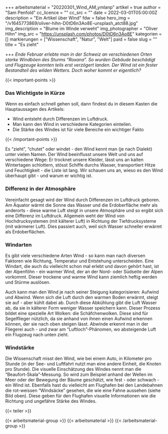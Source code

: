 +++
arbeitsmaterial = "20220301_Wind_AM_ymlanp"
artikel = true
author = "Sam Penfold"
cc_licence = ""
cc_src = ""
date = 2022-03-01T05:00:00Z
description = "Ein Artikel über Wind"
fdw = false
hero_img = "/v1645773869/oliver-hihn-D0tD6n3Ao8E-unsplash_atct88.jpg"
img_description = "Blume im Winde verweht"
img_photographer = "Oliver Hihn"
img_src = "https://unsplash.com/photos/D0tD6n3Ao8E"
kategorien = []
markierungen = ["Wissenschaft", "Natur", "Welt"]
paid = false
slug = ""
title = "Es zieht"

+++
_Ende Februar erlebte man in der Schweiz an verschiedenen Orten starke Windböen des Sturms “Roxana”. So wurden Gebäude beschädigt und Flugzeuge konnten teils erst verzögert landen. Der Wind ist ein fester Bestandteil des wilden Wetters. Doch woher kommt er eigentlich?_

{{< important-points >}}
<h3>Das Wichtigste in Kürze</h3>

<p>Wenn es einfach schnell gehen soll, dann findest du in diesem Kasten die Hauptaussagen des Artikels:</p>

<ul>

<li>Wind entsteht durch Differenzen im Luftdruck.</li>

<li>Man kann den Wind in verschiedene Kategorien einteilen.</li>

<li>Die Stärke des Windes ist für viele Bereiche ein wichtiger Fakto</li>

</ul>
{{< /important-points >}}

Es “zieht”, “chutet” oder windet - den Wind kennt man (je nach Dialekt) unter vielen Namen. Der Wind beeinflusst unsere Welt und uns auf verschiedene Wege: Er trocknet unsere Kleider, lässt uns an kalten Wintertagen schlottern, stösst Schiffe durchs Wasser, transportiert Hitze und Feuchtigkeit - die Liste ist lang. Wir schauen uns an, wieso es den Wind überhaupt gibt - und warum er wichtig ist.

### Differenz in der Atmosphäre

Vereinfacht gesagt wird der Wind durch Differenzen im Luftdruck geboren. Am Äquator wärmt die Sonne das Wasser und die Erdoberfläche mehr als anderorts - diese warme Luft steigt in unsere Atmosphäre und so ergibt sich eine Differenz im Luftdruck. Allgemein weht der Wind von Hochdrucksystemen (mit kälterer Luft) in Richtung der Tiefdrucksysteme (mit wärmerer Luft). Dies passiert auch, weil sich Wasser schneller erwärmt als Erdoberflächen.

### Windarten

Es gibt viele verschiedene Arten Wind - so kann man nach diversen Faktoren wie Richtung, Temperatur und Entstehung unterscheiden. Eine Windart, die auch du vielleicht schon mal erlebt und davon gehört hast, ist der Alpenföhn - ein warmer Wind, der an der Nord- oder Südseite der Alpen vorkommt. Dieser trockene und warme Wind kann ziemlich heftig werden und Stürme auslösen.

Auch kann man den Wind je nach seiner Steigung kategorisieren: Aufwind und Abwind. Wenn sich die Luft durch den warmen Boden erwärmt, steigt sie auf - aber kühlt dabei ab. Durch diese Abkühlung gibt die Luft Wasser ab, da sie in kälterer Form weniger Wasser speichern kann. Dieser Prozess bildet eine spezielle Art Wolken: die Schäfchenwolken. Diese sind für Segelflieger nützlich, da sie anhand von ihnen einen Aufwind erkennen können, der sie nach oben steigen lässt. Abwinde erkennt man in der Fliegerei auch - und zwar am “Luftloch”-Phänomen, wo absteigende Luft ein Flugzeug nach unten zieht.

### Windstärke

Die Wissenschaft misst den Wind, wie bei einem Auto, in Kilometer pro Stunde (in der See- und Luftfahrt nutzt man eine andere Einheit, die Knoten pro Stunde). Die visuelle Einschätzung des Windes nennt man die “Beaufort-Skala”-Messung. So wird zum Beispiel anhand der Wellen im Meer oder der Bewegung der Bäume geschätzt, wie fest - oder schwach - ein Wind ist. Ebenfalls hast du vielleicht am Flughafen bei den Landebahnen die rot-weissen “Windsäcke” gesehen, die wie eine Fahne aussehen (siehe Bild oben). Diese geben für den Flughafen visuelle Informationen wie die Richtung und ungefähre Stärke des Windes.

{{< teiler >}}

{{< arbeitsmaterial-group >}}
{{< arbeitsmaterial >}}
{{< /arbeitsmaterial-group >}}
